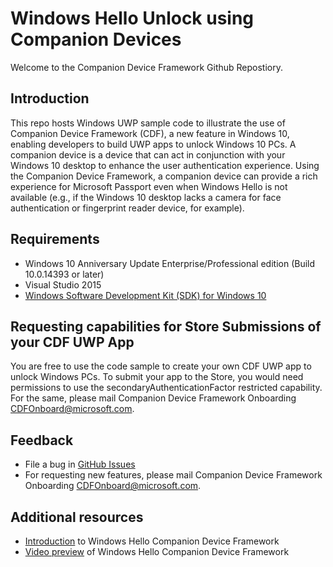 # Windows Hello Unlock using Companion Devices

Welcome to the Companion Device Framework Github Repostiory. 

## Introduction

This repo hosts Windows UWP sample code to illustrate the use of Companion Device Framework (CDF), a new feature in Windows 10, enabling developers to build UWP apps to unlock Windows 10 PCs. A companion device is a device that can act in conjunction with your Windows 10 desktop to enhance the user authentication experience. Using the Companion Device Framework, a companion device can provide a rich experience for Microsoft Passport even when Windows Hello is not available (e.g., if the Windows 10 desktop lacks a camera for face authentication or fingerprint reader device, for example).

## Requirements

- Windows 10 Anniversary Update Enterprise/Professional edition (Build 10.0.14393 or later)
- Visual Studio 2015
- [Windows Software Development Kit (SDK) for Windows 10](https://developer.microsoft.com/en-us/windows/downloads/windows-10-sdk)

## Requesting capabilities for Store Submissions of your CDF UWP App

You are free to use the code sample to create your own CDF UWP app to unlock Windows PCs.  To submit your app to the Store, you would need permissions to use the secondaryAuthenticationFactor restricted capability.    For the same, please mail Companion Device Framework Onboarding <CDFOnboard@microsoft.com>.

## Feedback

- File a bug in [GitHub Issues](https://github.com/Microsoft/companion-device-framework/issues)
- For requesting new features, please mail Companion Device Framework Onboarding <CDFOnboard@microsoft.com>.

## Additional resources

- [Introduction](https://msdn.microsoft.com/en-us/windows/uwp/security/companion-device-unlock) to Windows Hello Companion Device Framework
- [Video preview](https://channel9.msdn.com/events/build/2016/p491) of Windows Hello Companion Device Framework
